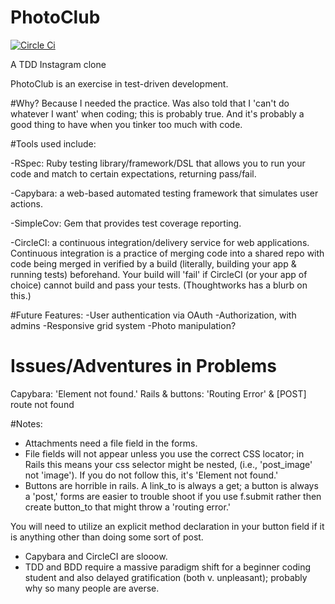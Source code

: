 # PhotoClub
[![Circle Ci](https://circleci.com/gh/aklap/PhotoClub.svg?style=shield&circle-token=:circle-token)](https://circleci.com/gh/aklap/PhotoClub)

A TDD Instagram clone

PhotoClub is an exercise in test-driven development.

#Why?
Because I needed the practice. Was also told that I 'can't do whatever I want' when coding; this is probably true. And it's probably a good thing to have when you tinker too much with code.

#Tools used include:

-RSpec: Ruby testing library/framework/DSL that allows you to run your code and match to certain expectations, returning pass/fail.

-Capybara: a web-based automated testing framework that simulates user actions.

-SimpleCov: Gem that provides test coverage reporting.

-CircleCI: a continuous integration/delivery service for web applications. Continuous integration is a practice of merging code into a shared repo with code being merged in verified by a build (literally, building your app & running tests) beforehand. Your build will 'fail' if CircleCI (or your app of choice) cannot build and pass your tests. (Thoughtworks has a blurb on this.)

#Future Features:
-User authentication via OAuth
-Authorization, with admins
-Responsive grid system
-Photo manipulation?

# Issues/Adventures in Problems
Capybara: 'Element not found.'
Rails & buttons: 'Routing Error' & [POST] route not found

#Notes:
- Attachments need a file field in the forms.
- File fields will not appear unless you use the correct CSS locator; in Rails this means your css selector might be nested, (i.e., 'post_image' not 'image'). If you do not follow this, it's 'Element not found.'
- Buttons are horrible in rails. A link_to is always a get; a button is always a 'post,' forms are easier to trouble shoot if you use f.submit rather then create button_to that might throw a 'routing error.'

You will need to utilize an explicit method declaration in your button field if it is anything other than doing some sort of post.

- Capybara and CircleCI are slooow.
- TDD and BDD require a massive paradigm shift for a beginner coding student and also delayed gratification (both v. unpleasant); probably why so many people are averse.


